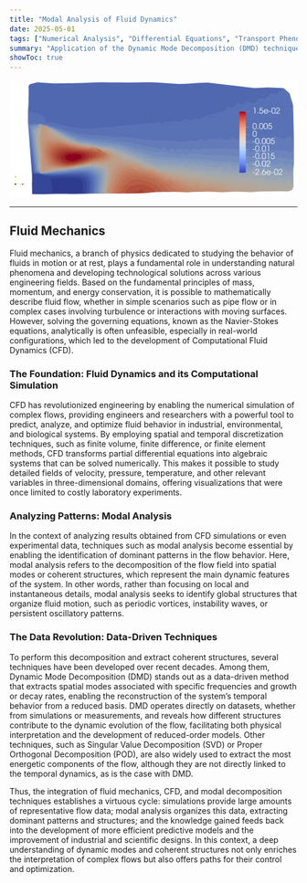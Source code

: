 ```yaml
---
title: "Modal Analysis of Fluid Dynamics"
date: 2025-05-01
tags: ["Numerical Analysis", "Differential Equations", "Transport Phenomena", "Heat Transfer", "Fluid Dynamics", "Computational Fluid Dynamics", "Scientific Computing"]
summary: "Application of the Dynamic Mode Decomposition (DMD) technique to identify and understand coherent structures (or modes) that dominate the spatial and temporal behavior of a fluid flow."
showToc: true
---
```


![](dynamic_mode_decomposition.png)

---

## Fluid Mechanics

Fluid mechanics, a branch of physics dedicated to studying the behavior of fluids in motion or at rest, plays a fundamental role in understanding natural phenomena and developing technological solutions across various engineering fields. Based on the fundamental principles of mass, momentum, and energy conservation, it is possible to mathematically describe fluid flow, whether in simple scenarios such as pipe flow or in complex cases involving turbulence or interactions with moving surfaces. However, solving the governing equations, known as the Navier-Stokes equations, analytically is often unfeasible, especially in real-world configurations, which led to the development of Computational Fluid Dynamics (CFD).

### The Foundation: Fluid Dynamics and its Computational Simulation

CFD has revolutionized engineering by enabling the numerical simulation of complex flows, providing engineers and researchers with a powerful tool to predict, analyze, and optimize fluid behavior in industrial, environmental, and biological systems. By employing spatial and temporal discretization techniques, such as finite volume, finite difference, or finite element methods, CFD transforms partial differential equations into algebraic systems that can be solved numerically. This makes it possible to study detailed fields of velocity, pressure, temperature, and other relevant variables in three-dimensional domains, offering visualizations that were once limited to costly laboratory experiments.

### Analyzing Patterns: Modal Analysis

In the context of analyzing results obtained from CFD simulations or even experimental data, techniques such as modal analysis become essential by enabling the identification of dominant patterns in the flow behavior. Here, modal analysis refers to the decomposition of the flow field into spatial modes or coherent structures, which represent the main dynamic features of the system. In other words, rather than focusing on local and instantaneous details, modal analysis seeks to identify global structures that organize fluid motion, such as periodic vortices, instability waves, or persistent oscillatory patterns.

### The Data Revolution: Data-Driven Techniques

To perform this decomposition and extract coherent structures, several techniques have been developed over recent decades. Among them, Dynamic Mode Decomposition (DMD) stands out as a data-driven method that extracts spatial modes associated with specific frequencies and growth or decay rates, enabling the reconstruction of the system’s temporal behavior from a reduced basis. DMD operates directly on datasets, whether from simulations or measurements, and reveals how different structures contribute to the dynamic evolution of the flow, facilitating both physical interpretation and the development of reduced-order models. Other techniques, such as Singular Value Decomposition (SVD) or Proper Orthogonal Decomposition (POD), are also widely used to extract the most energetic components of the flow, although they are not directly linked to the temporal dynamics, as is the case with DMD.

Thus, the integration of fluid mechanics, CFD, and modal decomposition techniques establishes a virtuous cycle: simulations provide large amounts of representative flow data; modal analysis organizes this data, extracting dominant patterns and structures; and the knowledge gained feeds back into the development of more efficient predictive models and the improvement of industrial and scientific designs. In this context, a deep understanding of dynamic modes and coherent structures not only enriches the interpretation of complex flows but also offers paths for their control and optimization.
